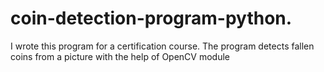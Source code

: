 # coin-detection-program-python.
I wrote this program for a certification course. The program detects fallen coins from a picture with the help of OpenCV module 
